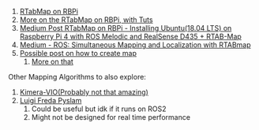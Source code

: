 
1. [RTabMap on RBPi](https://github.com/introlab/rtabmap/wiki/installation#issues) 
2. [More on the RTabMap on RBPi, with Tuts](https://github.com/introlab/rtabmap/wiki/Tutorials) 
3. [Medium Post RTabMap on RBPi - Installing Ubuntu(18.04 LTS) on Raspberry Pi 4 with ROS Melodic and RealSense D435 + RTAB-Map](https://shalutharajapakshe.medium.com/installing-ubuntu-18-04-lts-on-raspberry-pi-4-with-ros-melodic-and-realsense-d435-rtab-map-563fcc725520) 
4. [Medium - ROS: Simultaneous Mapping and Localization with RTABmap](https://admantium.medium.com/ros-simultaneous-mapping-and-localization-with-rtabmap-e527e6a6716) 
5. [Possible post on how to create map](https://wiki.ros.org/navigation/Tutorials/RobotSetup) 
	1. [More on that](https://wiki.ros.org/slam_gmapping/Tutorials/MappingFromLoggedData) 


Other Mapping Algorithms to also explore:
1. [Kimera-VIO(Probably not that amazing)](https://github.com/MIT-SPARK/Kimera-VIO) 
2. [Luigi Freda Pyslam](https://github.com/luigifreda/pyslam) 
	1. Could be useful but idk if it runs on ROS2
	2. Might not be designed for real time performance